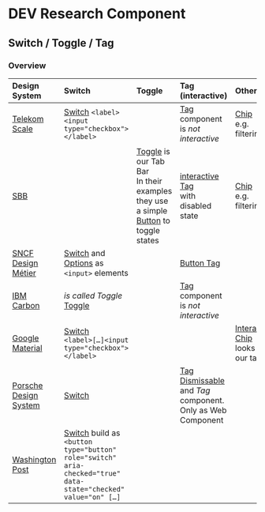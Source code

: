 <!-- markdownlint-disable-file MD013 -->

# DEV Research Component

## Switch / Toggle / Tag

### Overview

| Design System                                                                           | Switch                                                                                                                                                                                                             | Toggle                                                                                                                                                                                                                  | Tag (interactive)                                                                                                                         | Other                                                                                                 |
| :-------------------------------------------------------------------------------------- | :----------------------------------------------------------------------------------------------------------------------------------------------------------------------------------------------------------------- | :---------------------------------------------------------------------------------------------------------------------------------------------------------------------------------------------------------------------- | :---------------------------------------------------------------------------------------------------------------------------------------- | :---------------------------------------------------------------------------------------------------- |
| [Telekom Scale](https://telekom.github.io/scale)                                        | [Switch](https://telekom.github.io/scale/?path=/docs/components-switch--standard) `<label><input type="checkbox"></label>`                                                                                         |                                                                                                                                                                                                                         | [Tag](https://telekom.github.io/scale/?path=/docs/components-tag--standard)<br/>component is _not interactive_                            | [Chip](https://telekom.github.io/scale/?path=/docs/components-chip--standard)<br/>e.g. filtering      |
| [SBB](hhttps://angular.app.sbb.ch/angular/components/)                                  |                                                                                                                                                                                                                    | [Toggle](https://angular.app.sbb.ch/angular/components/toggle/examples) is our Tab Bar<br/> In their examples they use a simple [Button](https://angular.app.sbb.ch/angular/components/badge/examples) to toggle states | [interactive Tag](https://angular.app.sbb.ch/angular/components/tag/examples)<br/> with disabled state                                    | [Chip](hhttps://angular.app.sbb.ch/angular/components/chips/examples) <br/> e.g. filtering            |
| [SNCF Design Métier](https://designmetier-bootstrap.sncf.fr/)                           | [Switch](https://designmetier-bootstrap.sncf.fr/docs/4.3/components/checkboxes-and-radios/) and [Options](https://designmetier-bootstrap.sncf.fr/docs/4.3/components/checkboxes-and-radios/) as `<input>` elements |                                                                                                                                                                                                                         | [Button Tag](https://designmetier-bootstrap.sncf.fr/docs/4.3/components/buttons/)                                                         |
| [IBM Carbon](https://carbondesignsystem.com/components)                                 | _is called Toggle_ [Toggle](https://carbondesignsystem.com/components/toggle/usage/)                                                                                                                               |                                                                                                                                                                                                                         | [Tag](https://carbondesignsystem.com/components/tag/usage/) <br/>component is _not interactive_                                           |
| [Google Material](https://material-web.dev/components)                                  | [Switch](https://material-web.dev/components/switch) <br/>`<label>[…]<input type="checkbox"></label>`                                                                                                              |                                                                                                                                                                                                                         |                                                                                                                                           | [Interactive Chip](https://material-web.dev/components/chip/#interactive-demo)<br/>looks like our tag |
| [Porsche Design System](https://designsystem.porsche.com/v3/components/switch/examples) | [Switch](https://designsystem.porsche.com/v3/components/switch/examples)                                                                                                                                           |                                                                                                                                                                                                                         | [Tag Dismissable](https://designsystem.porsche.com/v3/components/tag-dismissible/examples) and _Tag_ component.<br/>Only as Web Component |                                                                                                       |
| [Washington Post](https://build.washingtonpost.com/components)                          | [Switch](https://build.washingtonpost.com/components/switch) build as `<button type="button" role="switch" aria-checked="true" data-state="checked" value="on" […]`                                                |
